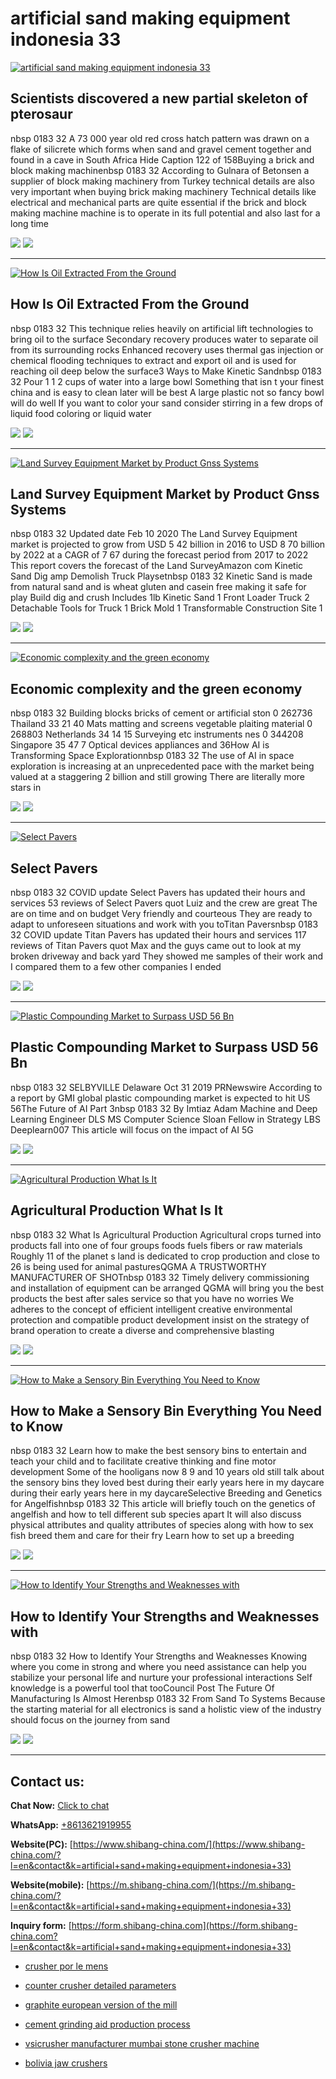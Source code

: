 # artificial sand making equipment indonesia 33

<a href="https://swt.shibang-china.com/?l=en&img&k=artificial+sand+making+equipment+indonesia+33" target="_blank">![artificial sand making equipment indonesia 33](http://static.shibang-china.com/all-800x300/455.jpg)</a>

## Scientists discovered a new partial skeleton of pterosaur
nbsp 0183 32 A 73 000 year old red cross hatch pattern was drawn on a flake of silicrete which forms when sand and gravel cement together and found in a cave in South Africa Hide Caption 122 of 158Buying a brick and block making machinenbsp 0183 32 According to Gulnara of Betonsen a supplier of block making machinery from Turkey technical details are also very important when buying brick making machinery Technical details like electrical and mechanical parts are quite essential if the brick and block making machine machine is to operate in its full potential and also last for a long time


<a href="https://whatsapp.shibangsoft.com/WhatsApp.php" target="_blank" title="WhatsApp">![](http://static.shibang-china.com/icon/whatsapp.png)</a> <a href="https://swt.shibang-china.com/?l=en&icon&k=artificial+sand+making+equipment+indonesia+33" target="_blank">![](http://static.shibang-china.com/icon/chat-en.png)</a>

---

<a href="https://swt.shibang-china.com/?l=en&img&k=artificial+sand+making+equipment+indonesia+33" target="_blank">![How Is Oil Extracted From the Ground](http://static.shibang-china.com/all-800x300/1295.jpg)</a>

## How Is Oil Extracted From the Ground
nbsp 0183 32 This technique relies heavily on artificial lift technologies to bring oil to the surface Secondary recovery produces water to separate oil from its surrounding rocks Enhanced recovery uses thermal gas injection or chemical flooding techniques to extract and export oil and is used for reaching oil deep below the surface3 Ways to Make Kinetic Sandnbsp 0183 32 Pour 1 1 2 cups of water into a large bowl Something that isn t your finest china and is easy to clean later will be best A large plastic not so fancy bowl will do well If you want to color your sand consider stirring in a few drops of liquid food coloring or liquid water


<a href="https://whatsapp.shibangsoft.com/WhatsApp.php" target="_blank" title="WhatsApp">![](http://static.shibang-china.com/icon/whatsapp.png)</a> <a href="https://swt.shibang-china.com/?l=en&icon&k=artificial+sand+making+equipment+indonesia+33" target="_blank">![](http://static.shibang-china.com/icon/chat-en.png)</a>

---

<a href="https://swt.shibang-china.com/?l=en&img&k=artificial+sand+making+equipment+indonesia+33" target="_blank">![Land Survey Equipment Market by Product Gnss Systems](http://static.shibang-china.com/all-800x300/1386.jpg)</a>

## Land Survey Equipment Market by Product Gnss Systems
nbsp 0183 32 Updated date Feb 10 2020 The Land Survey Equipment market is projected to grow from USD 5 42 billion in 2016 to USD 8 70 billion by 2022 at a CAGR of 7 67 during the forecast period from 2017 to 2022 This report covers the forecast of the Land SurveyAmazon com Kinetic Sand Dig amp Demolish Truck Playsetnbsp 0183 32 Kinetic Sand is made from natural sand and is wheat gluten and casein free making it safe for play Build dig and crush Includes 1lb Kinetic Sand 1 Front Loader Truck 2 Detachable Tools for Truck 1 Brick Mold 1 Transformable Construction Site 1


<a href="https://whatsapp.shibangsoft.com/WhatsApp.php" target="_blank" title="WhatsApp">![](http://static.shibang-china.com/icon/whatsapp.png)</a> <a href="https://swt.shibang-china.com/?l=en&icon&k=artificial+sand+making+equipment+indonesia+33" target="_blank">![](http://static.shibang-china.com/icon/chat-en.png)</a>

---

<a href="https://swt.shibang-china.com/?l=en&img&k=artificial+sand+making+equipment+indonesia+33" target="_blank">![Economic complexity and the green economy](http://static.shibang-china.com/all-800x300/1263.jpg)</a>

## Economic complexity and the green economy
nbsp 0183 32 Building blocks bricks of cement or artificial ston 0 262736 Thailand 33 21 40 Mats matting and screens vegetable plaiting material 0 268803 Netherlands 34 14 15 Surveying etc instruments nes 0 344208 Singapore 35 47 7 Optical devices appliances and 36How AI is Transforming Space Explorationnbsp 0183 32 The use of AI in space exploration is increasing at an unprecedented pace with the market being valued at a staggering 2 billion and still growing There are literally more stars in


<a href="https://whatsapp.shibangsoft.com/WhatsApp.php" target="_blank" title="WhatsApp">![](http://static.shibang-china.com/icon/whatsapp.png)</a> <a href="https://swt.shibang-china.com/?l=en&icon&k=artificial+sand+making+equipment+indonesia+33" target="_blank">![](http://static.shibang-china.com/icon/chat-en.png)</a>

---

<a href="https://swt.shibang-china.com/?l=en&img&k=artificial+sand+making+equipment+indonesia+33" target="_blank">![Select Pavers](http://static.shibang-china.com/all-800x300/422.jpg)</a>

## Select Pavers
nbsp 0183 32 COVID update Select Pavers has updated their hours and services 53 reviews of Select Pavers quot Luiz and the crew are great The are on time and on budget Very friendly and courteous They are ready to adapt to unforeseen situations and work with you toTitan Paversnbsp 0183 32 COVID update Titan Pavers has updated their hours and services 117 reviews of Titan Pavers quot Max and the guys came out to look at my broken driveway and back yard They showed me samples of their work and I compared them to a few other companies I ended


<a href="https://whatsapp.shibangsoft.com/WhatsApp.php" target="_blank" title="WhatsApp">![](http://static.shibang-china.com/icon/whatsapp.png)</a> <a href="https://swt.shibang-china.com/?l=en&icon&k=artificial+sand+making+equipment+indonesia+33" target="_blank">![](http://static.shibang-china.com/icon/chat-en.png)</a>

---

<a href="https://swt.shibang-china.com/?l=en&img&k=artificial+sand+making+equipment+indonesia+33" target="_blank">![Plastic Compounding Market to Surpass USD 56 Bn](http://static.shibang-china.com/all-800x300/280.jpg)</a>

## Plastic Compounding Market to Surpass USD 56 Bn
nbsp 0183 32 SELBYVILLE Delaware Oct 31 2019 PRNewswire  According to a report by GMI global plastic compounding market is expected to hit US 56The Future of AI Part 3nbsp 0183 32 By Imtiaz Adam Machine and Deep Learning Engineer DLS MS Computer Science Sloan Fellow in Strategy LBS Deeplearn007 This article will focus on the impact of AI 5G


<a href="https://whatsapp.shibangsoft.com/WhatsApp.php" target="_blank" title="WhatsApp">![](http://static.shibang-china.com/icon/whatsapp.png)</a> <a href="https://swt.shibang-china.com/?l=en&icon&k=artificial+sand+making+equipment+indonesia+33" target="_blank">![](http://static.shibang-china.com/icon/chat-en.png)</a>

---

<a href="https://swt.shibang-china.com/?l=en&img&k=artificial+sand+making+equipment+indonesia+33" target="_blank">![Agricultural Production What Is It](http://static.shibang-china.com/all-800x300/648.jpg)</a>

## Agricultural Production What Is It
nbsp 0183 32 What Is Agricultural Production Agricultural crops turned into products fall into one of four groups foods fuels fibers or raw materials Roughly 11 of the planet s land is dedicated to crop production and close to 26 is being used for animal pasturesQGMA A TRUSTWORTHY MANUFACTURER OF SHOTnbsp 0183 32 Timely delivery commissioning and installation of equipment can be arranged QGMA will bring you the best products the best after sales service so that you have no worries We adheres to the concept of efficient intelligent creative environmental protection and compatible product development insist on the strategy of brand operation to create a diverse and comprehensive blasting


<a href="https://whatsapp.shibangsoft.com/WhatsApp.php" target="_blank" title="WhatsApp">![](http://static.shibang-china.com/icon/whatsapp.png)</a> <a href="https://swt.shibang-china.com/?l=en&icon&k=artificial+sand+making+equipment+indonesia+33" target="_blank">![](http://static.shibang-china.com/icon/chat-en.png)</a>

---

<a href="https://swt.shibang-china.com/?l=en&img&k=artificial+sand+making+equipment+indonesia+33" target="_blank">![How to Make a Sensory Bin Everything You Need to Know](http://static.shibang-china.com/all-800x300/1140.jpg)</a>

## How to Make a Sensory Bin Everything You Need to Know
nbsp 0183 32 Learn how to make the best sensory bins to entertain and teach your child and to facilitate creative thinking and fine motor development Some of the hooligans now 8 9 and 10 years old still talk about the sensory bins they loved best during their early years here in my daycare during their early years here in my daycareSelective Breeding and Genetics for Angelfishnbsp 0183 32 This article will briefly touch on the genetics of angelfish and how to tell different sub species apart It will also discuss physical attributes and quality attributes of species along with how to sex fish breed them and care for their fry Learn how to set up a breeding


<a href="https://whatsapp.shibangsoft.com/WhatsApp.php" target="_blank" title="WhatsApp">![](http://static.shibang-china.com/icon/whatsapp.png)</a> <a href="https://swt.shibang-china.com/?l=en&icon&k=artificial+sand+making+equipment+indonesia+33" target="_blank">![](http://static.shibang-china.com/icon/chat-en.png)</a>

---

<a href="https://swt.shibang-china.com/?l=en&img&k=artificial+sand+making+equipment+indonesia+33" target="_blank">![How to Identify Your Strengths and Weaknesses with](http://static.shibang-china.com/all-800x300/1399.jpg)</a>

## How to Identify Your Strengths and Weaknesses with
nbsp 0183 32 How to Identify Your Strengths and Weaknesses Knowing where you come in strong and where you need assistance can help you stabilize your personal life and nurture your professional interactions Self knowledge is a powerful tool that tooCouncil Post The Future Of Manufacturing Is Almost Herenbsp 0183 32 From Sand To Systems Because the starting material for all electronics is sand a holistic view of the industry should focus on the journey from sand


<a href="https://whatsapp.shibangsoft.com/WhatsApp.php" target="_blank" title="WhatsApp">![](http://static.shibang-china.com/icon/whatsapp.png)</a> <a href="https://swt.shibang-china.com/?l=en&icon&k=artificial+sand+making+equipment+indonesia+33" target="_blank">![](http://static.shibang-china.com/icon/chat-en.png)</a>

---
## Contact us:

**Chat Now:** [Click to chat](https://swt.shibang-china.com?l=en&contact&k=artificial+sand+making+equipment+indonesia+33)

**WhatsApp:**  [+8613621919955](https://whatsapp.shibangsoft.com/WhatsApp.php)

**Website(PC):** [https://www.shibang-china.com/](https://www.shibang-china.com/?l=en&contact&k=artificial+sand+making+equipment+indonesia+33)

**Website(mobile):** [https://m.shibang-china.com/](https://m.shibang-china.com/?l=en&contact&k=artificial+sand+making+equipment+indonesia+33)

**Inquiry form:** [https://form.shibang-china.com](https://form.shibang-china.com?l=en&contact&k=artificial+sand+making+equipment+indonesia+33)

* [crusher por le mens](../166/crusher%20por%20le%20mens.md)

* [counter crusher detailed parameters](../166/counter%20crusher%20detailed%20parameters.md)

* [graphite european version of the mill](../168/graphite%20european%20version%20of%20the%20mill.md)

* [cement grinding aid production process](../161/cement%20grinding%20aid%20production%20process.md)

* [vsicrusher manufacturer mumbai stone crusher machine](../167/vsicrusher%20manufacturer%20mumbai%20stone%20crusher%20machine.md)

* [bolivia jaw crushers](../169/bolivia%20jaw%20crushers.md)